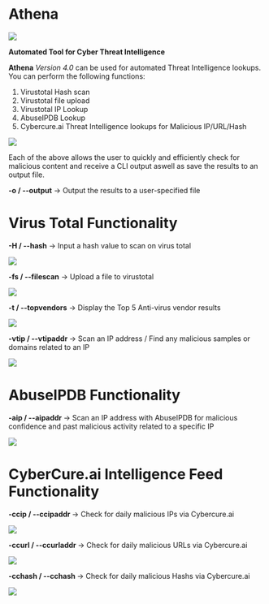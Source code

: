 # Athena

![](images/Athena-header.png)

<b>Automated Tool for Cyber Threat Intelligence</b>

<b>Athena</b> <i>Version 4.0</i> can be used for automated Threat Intelligence lookups. You can perform the following functions:

1) Virustotal Hash scan 
2) Virustotal file upload
3) Virustotal IP Lookup
4) AbuseIPDB Lookup
5) Cybercure.ai Threat Intelligence lookups for Malicious IP/URL/Hash

![](images/Athena-help.png)

Each of the above allows the user to quickly and efficiently check for malicious content and receive a CLI output aswell as save the results to an output file. 

<b> -o / --output</b> -> Output the results to a user-specified file

<h1><b>Virus Total Functionality </b> </h1>

<b>-H / --hash</b> -> Input a hash value to scan on virus total 

![](images/Athena-Hash-Lookup.png)

<b> -fs / --filescan</b> -> Upload a file to virustotal 

![](images/Athena-File-Upload.png)

<b> -t / --topvendors</b> -> Display the Top 5 Anti-virus vendor results

![](images/Athena-Hash-Lookup-top5.png)

<b> -vtip / --vtipaddr </b> -> Scan an IP address / Find any malicious samples or domains related to an IP

![](images/Athena-VT-IP-Lookup.png)

<h1><b> AbuseIPDB Functionality </b> </h1>

<b> -aip / --aipaddr </b> -> Scan an IP address with AbuseIPDB for malicious confidence and past malicious activity related to a specific IP

![](images/Athena-Abuse-IP-Lookup.png)

<h1><b> CyberCure.ai Intelligence Feed Functionality </b> </h1>

<b> -ccip / --ccipaddr </b> -> Check for daily malicious IPs via Cybercure.ai

![](images/Athena-CC-IP-Lookup.png)

<b> -ccurl / --ccurladdr </b> -> Check for daily malicious URLs via Cybercure.ai

![](images/Athena-CCURL-Lookup.png)

<b> -cchash / --cchash </b> -> Check for daily malicious Hashs via Cybercure.ai

![](images/Athena-CC-Hash-List.png)

